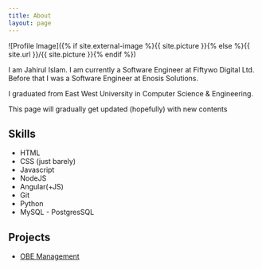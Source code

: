 ```yaml
---
title: About
layout: page
---
```

![Profile Image]({% if site.external-image %}{{ site.picture }}{% else %}{{ site.url }}/{{ site.picture }}{% endif %})

<p>I am Jahirul Islam. I am currently a Software Engineer at Fiftywo Digital Ltd. Before that I was a Software Engineer at Enosis Solutions.</p>
	
<p>I graduated from East West University in Computer Science & Engineering.</p>

<p>This page will gradually get updated (hopefully) with new contents </p>

<h2>Skills</h2>

<ul class="skill-list">
	<li>HTML</li>
	<li>CSS (just barely)</li>
	<li>Javascript</li>
	<li>NodeJS</li>
	<li>Angular(+JS)</li>
	<li>Git</li>
	<li>Python</li>
	<li>MySQL - PostgresSQL</li>
</ul>

<h2>Projects</h2>

<ul>
	<li><a href="https://copo.jahir.me">OBE Management</a></li>
</ul>

